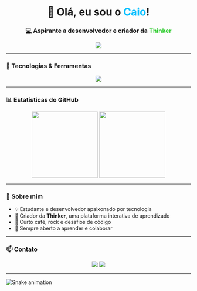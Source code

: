 <h1 align="center">👋 Olá, eu sou o <span style="color:#00BFFF;">Caio</span>!</h1>
<h3 align="center">💻 Aspirante a desenvolvedor e criador da <span style="color:#32CD32;">Thinker</span></h3>

<p align="center">
  <img src="https://readme-typing-svg.herokuapp.com?font=Fira+Code&weight=600&size=22&pause=1000&color=00BFFF&center=true&vCenter=true&width=450&lines=Full+Stack+Developer;Criador+da+Thinker;Apaixonado+por+tecnologia+💡" />
</p>

---

### 🧰 Tecnologias & Ferramentas
<p align="center">
  <img src="https://skillicons.dev/icons?i=ts,react,typescript,nodejs,prisma,mysql,git,github,vscode" />
</p>

---

### 📊 Estatísticas do GitHub
<p align="center">
  <img height="180em" src="https://github-readme-stats.vercel.app/api?username=caiorc&show_icons=true&theme=tokyonight&count_private=true&hide_border=true" />
  <img height="180em" src="https://github-readme-streak-stats.herokuapp.com/?user=caiorc&theme=tokyonight&hide_border=true" />
</p>

---

### 🚀 Sobre mim
- 💡 Estudante e desenvolvedor apaixonado por tecnologia  
- 🚀 Criador da **Thinker**, uma plataforma interativa de aprendizado  
- 🎸 Curto café, rock e desafios de código  
- 💬 Sempre aberto a aprender e colaborar  

---

### 📫 Contato
<p align="center">
  <a href="https://www.linkedin.com/in/seu-link"><img src="https://img.shields.io/badge/LinkedIn-0077B5?style=for-the-badge&logo=linkedin&logoColor=white"/></a>
  <a href="mailto:seuemail@gmail.com"><img src="https://img.shields.io/badge/Gmail-D14836?style=for-the-badge&logo=gmail&logoColor=white"/></a>
</p>

---

![Snake animation](https://github.com/caiorc/caiorc/blob/output/github-contribution-grid-snake.svg)
